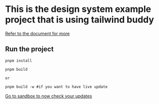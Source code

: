 # This is the design system example project that is using tailwind buddy

[Refer to the document for more](../../README.md)

## Run the project

```
pnpm install

pnpm build 

or

pnpm build -w #if you want to have live update
```

[Go to sandbox to now check your updates](../sandbox/README.md)